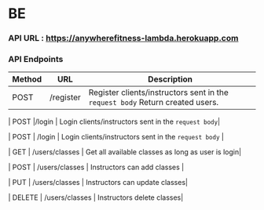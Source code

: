 # BE 
### API URL : https://anywherefitness-lambda.herokuapp.com
### API Endpoints

| Method | URL                           | Description                                                                                                                                           |
| ------ | ----------------------------- | -----------------------------------------------------------------------------------------------------------------------------------------------------                                                                                      
| POST  |/register        | Register clients/instructors sent in the `request body`  Return created users. |

                                                             
| POST  |/login      | Login clients/instructors sent in the `request body`|

| POST   | /login        | Login clients/instructors sent in the `request body` |

| GET  | /users/classes       | Get all available classes as long as user is login|

| POST  | /users/classes       | Instructors can add classes  |

| PUT  | /users/classes       | Instructors can update classes|

| DELETE  | /users/classes       | Instructors delete classes|